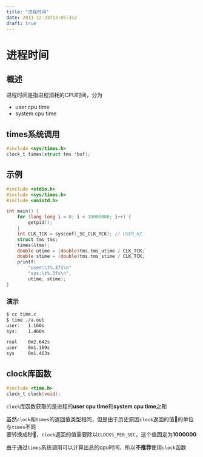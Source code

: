 ```yaml
---
title: "进程时间"
date: 2011-12-23T13:05:31Z
draft: true
---
```


# 进程时间

## 概述

进程时间是指进程消耗的CPU时间，分为

* user cpu time
* system cpu time

## times系统调用

```c
#include <sys/times.h>
clock_t times(struct tms *buf);
```

## 示例

```c
#include <stdio.h>
#include <sys/times.h>
#include <unistd.h>

int main() {
    for (long long i = 0; i < 10000000; i++) {
        getpid();
    }
    int CLK_TCK = sysconf(_SC_CLK_TCK); // USER_HZ
    struct tms tms;
    times(&tms);
    double utime = (double)tms.tms_utime / CLK_TCK;
    double stime = (double)tms.tms_stime / CLK_TCK;
    printf(
        "user:\t%.3fs\n"
        "sys:\t%.3fs\n",
        utime, stime);
}
```

### 演示

```sh
$ cc time.c
$ time ./a.out
user:   1.160s
sys:    1.460s

real    0m2.642s
user    0m1.169s
sys     0m1.463s
```

## clock库函数

```c
#include <time.h>
clock_t clock(void);
```

`clock`库函数获取的是进程的**user cpu time**和**system cpu time**之和

虽然`clock`和`times`的返回值类型相同，但是由于历史原因`clock`返回的值的单位与`times`不同\
要转换成秒，`clock`返回的值需要除以`CLOCKS_PER_SEC`，这个值固定为**1000000**

由于通过`times`系统调用可以计算出总的cpu时间，所以**不推荐**使用`clock`函数
